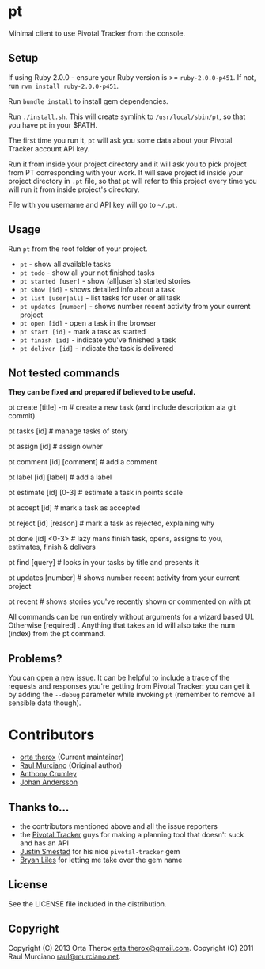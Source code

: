 # pt

Minimal client to use Pivotal Tracker from the console.

## Setup
If using Ruby 2.0.0 - ensure your Ruby version is >= `ruby-2.0.0-p451`. If not, run `rvm install ruby-2.0.0-p451`.

Run `bundle install` to install gem dependencies.

Run `./install.sh`. This will create symlink to `/usr/local/sbin/pt`, so that you have `pt` in your $PATH.

The first time you run it, `pt` will ask you some data about your Pivotal Tracker account API key. 

Run it from inside your project directory and it will ask you to pick project from PT corresponding with your work. It will save project id inside your project directory in `.pt` file, so that `pt` will refer to this project every time you will run it from inside project's directory. 

File with you username and API key will go to `~/.pt`. 

## Usage

Run `pt` from the root folder of your project.

- `pt` - show all available tasks
- `pt todo` - show all your not finished tasks
- `pt started [user]` - show (all|user's) started stories
- `pt show [id]` - shows detailed info about a task
- `pt list [user|all]` - list tasks for user or all task
- `pt updates [number]` - shows number recent activity from your current project
- `pt open [id]` - open a task in the browser
- `pt start [id]` - mark a task as started
- `pt finish [id]` - indicate you've finished a task
- `pt deliver [id]` - indicate the task is delivered



## Not tested commands

**They can be fixed and prepared if believed to be useful.**

pt create    [title] <owner> <type> -m     # create a new task (and include description ala git commit)


pt tasks     [id]                          # manage tasks of story

pt assign    [id] <owner>                  # assign owner

pt comment   [id] [comment]                # add a comment

pt label     [id] [label]                  # add a label

pt estimate  [id] [0-3]                    # estimate a task in points scale




pt accept    [id]                          # mark a task as accepted

pt reject    [id] [reason]                 # mark a task as rejected, explaining why

pt done      [id]  <0-3> <comment>         # lazy mans finish task, opens, assigns to you, estimates, finish & delivers

pt find      [query]                       # looks in your tasks by title and presents it

pt updates   [number]                      # shows number recent activity from your current project

pt recent                                  # shows stories you've recently shown or commented on with pt

All commands can be run entirely without arguments for a wizard based UI. Otherwise [required] <optional>.
Anything that takes an id will also take the num (index) from the pt command.

## Problems?

You can [open a new issue](https://github.com/raul/pt/issues/new). It can be helpful to include a trace of the requests and responses you're getting from Pivotal Tracker: you can get it by adding the `--debug` parameter while invoking `pt` (remember to remove all sensible data though).

# Contributors
- [orta therox](http://orta.github.com) (Current maintainer)
- [Raul Murciano](http://raul.murciano.net) (Original author)
- [Anthony Crumley](https://github.com/craftycode)
- [Johan Andersson](http://johan.andersson.net)

## Thanks to...
- the contributors mentioned above and all the issue reporters
- the [Pivotal Tracker](https://www.pivotaltracker.com) guys for making a planning tool that doesn't suck and has an API
- [Justin Smestad](https://github.com/jsmestad) for his nice `pivotal-tracker` gem
- [Bryan Liles](http://smartic.us/) for letting me take over the gem name

## License
See the LICENSE file included in the distribution.

## Copyright
Copyright (C) 2013 Orta Therox <orta.therox@gmail.com>.
Copyright (C) 2011 Raul Murciano <raul@murciano.net>.
